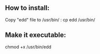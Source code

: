 How to install:
--------------
Copy "edd" file to /usr/bin/ :
cp edd /usr/bin/

Make it executable:
------------------
chmod +x /usr/bin/edd
